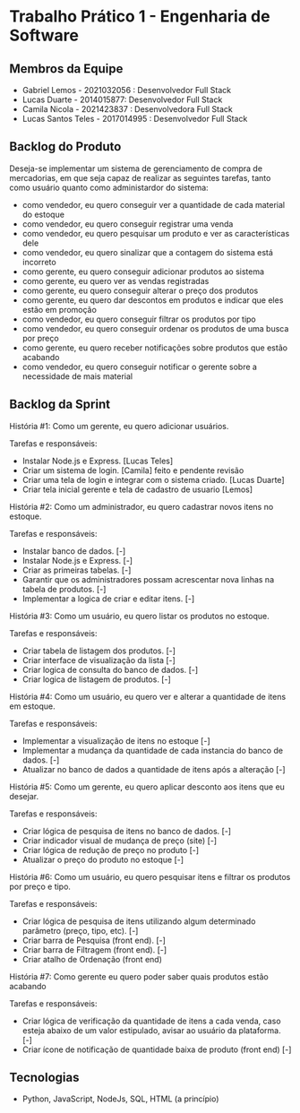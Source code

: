 # Trabalho Prático 1 - Engenharia de Software

## Membros da Equipe
- Gabriel Lemos - 2021032056 : Desenvolvedor Full Stack
- Lucas Duarte -  2014015877: Desenvolvedor Full Stack
- Camila Nicola -  2021423837 : Desenvolvedora Full Stack
- Lucas Santos Teles - 2017014995 : Desenvolvedor Full Stack
 
## Backlog do Produto
Deseja-se implementar um sistema de gerenciamento de compra de mercadorias, em que seja capaz de realizar as seguintes tarefas, tanto como usuário quanto como administardor do sistema:
- como vendedor, eu quero conseguir ver a quantidade de cada material do estoque
- como vendedor, eu quero conseguir registrar uma venda
- como vendedor, eu quero pesquisar um produto e ver as características dele 
- como vendedor, eu quero sinalizar que a contagem do sistema está incorreto
- como gerente, eu quero conseguir adicionar produtos ao sistema
- como gerente, eu quero ver as vendas registradas
- como gerente, eu quero conseguir alterar o preço dos produtos
- como gerente, eu quero dar descontos em produtos e indicar que eles estão em promoção
- como vendedor, eu quero conseguir filtrar os produtos por tipo
- como vendedor, eu quero conseguir ordenar os produtos de uma busca por preço
- como gerente, eu quero receber notificações sobre produtos que estão acabando
- como vendedor, eu quero conseguir notificar o gerente sobre a necessidade de mais material

## Backlog da Sprint
História #1: Como um gerente, eu quero adicionar usuários.

Tarefas e responsáveis:
- Instalar Node.js e Express. [Lucas Teles]
- Criar um sistema de login. [Camila] feito e pendente revisão
- Criar uma tela de login e integrar com o sistema criado. [Lucas Duarte]
- Criar tela inicial gerente e tela de cadastro de usuario [Lemos]


História #2: Como um administrador, eu quero cadastrar novos itens no estoque.

Tarefas e responsáveis:
- Instalar banco de dados. [-]
- Instalar Node.js e Express. [-]
- Criar as primeiras tabelas. [-]
- Garantir que os administradores possam acrescentar nova linhas na tabela de produtos. [-]
- Implementar a logica de criar e editar itens. [-]


História #3: Como um usuário, eu quero listar os produtos no estoque.

Tarefas e responsáveis:

- Criar tabela de listagem dos produtos. [-]
- Criar interface de visualização da lista [-]
- Criar logica de consulta do banco de dados. [-]
- Criar logica de listagem de produtos. [-]


História #4: Como um usuário, eu quero ver e alterar a quantidade de itens em estoque.

Tarefas e responsáveis:

- Implementar a visualização de itens no estoque [-]
- Implementar a mudança da quantidade de cada instancia do banco de dados. [-]
- Atualizar no banco de dados a quantidade de itens após a alteração [-]


História #5: Como um gerente, eu quero aplicar desconto aos itens que eu desejar.

Tarefas e responsáveis:

- Criar lógica de pesquisa de itens no banco de dados. [-]
- Criar indicador visual de mudança de preço (site) [-]
- Criar lógica de redução de preço no produto [-]
- Atualizar o preço do produto no estoque [-]


História #6: Como um usuário, eu quero pesquisar itens e filtrar os produtos por preço e tipo.

Tarefas e responsáveis:

- Criar lógica de pesquisa de itens utilizando algum determinado parâmetro (preço, tipo, etc). [-]
- Criar barra de Pesquisa (front end). [-]
- Criar barra de Filtragem (front end). [-]
- Criar atalho de Ordenação (front end)

História #7: Como gerente eu quero poder saber quais produtos estão acabando

Tarefas e responsáveis:

- Criar lógica de verificação da quantidade de itens a cada venda, caso esteja abaixo de um valor estipulado, avisar ao usuário da plataforma. [-]
- Criar ícone de notificação de quantidade baixa de produto (front end) [-]

  
## Tecnologias
- Python, JavaScript, NodeJs, SQL, HTML (a princípio)
